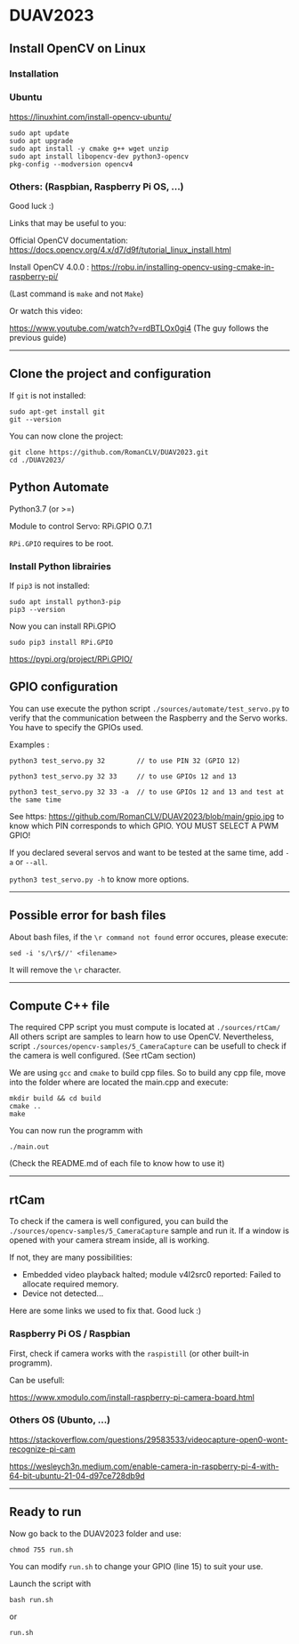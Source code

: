 # DUAV2023

## Install OpenCV on Linux

### Installation

### Ubuntu

https://linuxhint.com/install-opencv-ubuntu/

```
sudo apt update
sudo apt upgrade
sudo apt install -y cmake g++ wget unzip
sudo apt install libopencv-dev python3-opencv
pkg-config --modversion opencv4
```

### Others: (Raspbian, Raspberry Pi OS, ...)
Good luck :)

Links that may be useful to you:

Official OpenCV documentation: https://docs.opencv.org/4.x/d7/d9f/tutorial_linux_install.html

Install OpenCV 4.0.0 : https://robu.in/installing-opencv-using-cmake-in-raspberry-pi/

(Last command is `make` and not `Make`)

Or watch this video:

https://www.youtube.com/watch?v=rdBTLOx0gi4   (The guy follows the previous guide)

---

## Clone the project and configuration

If `git` is not installed:
```
sudo apt-get install git
git --version
```

You can now clone the project:

```
git clone https://github.com/RomanCLV/DUAV2023.git
cd ./DUAV2023/
```

## Python Automate

Python3.7 (or >=)

Module to control Servo: RPi.GPIO 0.7.1 

`RPi.GPIO` requires to be root.

### Install Python librairies

If `pip3` is not installed:

```
sudo apt install python3-pip
pip3 --version
```

Now you can install RPi.GPIO 

```
sudo pip3 install RPi.GPIO
```

https://pypi.org/project/RPi.GPIO/

## GPIO configuration
You can use execute the python script `./sources/automate/test_servo.py` to verify that the communication between the Raspberry and the Servo works.
You have to specify the GPIOs used.

Examples :

```
python3 test_servo.py 32        // to use PIN 32 (GPIO 12)

python3 test_servo.py 32 33     // to use GPIOs 12 and 13

python3 test_servo.py 32 33 -a  // to use GPIOs 12 and 13 and test at the same time
```

See https: https://github.com/RomanCLV/DUAV2023/blob/main/gpio.jpg to know which PIN corresponds to which GPIO.
YOU MUST SELECT A PWM GPIO!

If you declared several servos and want to be tested at the same time, add `-a` or `--all`.

`python3 test_servo.py -h` to know more options.

---

## Possible error for bash files
About bash files, if the `\r command not found` error occures, please execute:

```
sed -i 's/\r$//' <filename>
```

It will remove the `\r` character.

---

## Compute C++ file

The required CPP script you must compute is located at `./sources/rtCam/`
All others script are samples to learn how to use OpenCV.
Nevertheless, script `./sources/opencv-samples/5_CameraCapture` can be usefull to check if the camera is well configured. (See rtCam section)

We are using `gcc` and `cmake` to build cpp files. So to build any cpp file, move into the folder where are located the main.cpp and execute:

```
mkdir build && cd build
cmake ..
make
```

You can now run the programm with

```
./main.out
```

(Check the README.md of each file to know how to use it)

---

## rtCam

To check if the camera is well configured, you can build the `./sources/opencv-samples/5_CameraCapture` sample and run it.
If a window is opened with your camera stream inside, all is working.

If not, they are many possibilities:
- Embedded video playback halted; module v4l2src0 reported: Failed to allocate required memory.
- Device not detected...

Here are some links we used to fix that. Good luck :)

### Raspberry Pi OS / Raspbian

First, check if camera works with the `raspistill` (or other built-in programm).

Can be usefull: 

https://www.xmodulo.com/install-raspberry-pi-camera-board.html

### Others OS (Ubunto, ...)

https://stackoverflow.com/questions/29583533/videocapture-open0-wont-recognize-pi-cam

https://wesleych3n.medium.com/enable-camera-in-raspberry-pi-4-with-64-bit-ubuntu-21-04-d97ce728db9d

---

## Ready to run

Now go back to the DUAV2023 folder and use:

```
chmod 755 run.sh
```

You can modify `run.sh` to change your GPIO (line 15) to suit your use.

Launch the script with 
```
bash run.sh
```
or
```
run.sh
```
